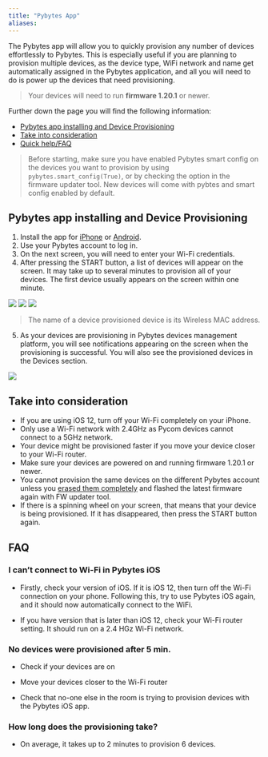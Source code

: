 ```yaml
---
title: "Pybytes App"
aliases:
---
```


The Pybytes app will allow you to quickly provision any number of devices effortlessly to Pybytes. This is especially useful if you are planning to provision multiple devices, as the device type, WiFi network and name get automatically assigned in the Pybytes application, and all you will need to do is power up the devices that need provisioning.

> Your devices will need to run **firmware 1.20.1** or newer.

Further down the page you will find the following information:

*  [Pybytes app installing and Device Provisioning](#pybytes-app-installing-and-device-provisioning)
*  [Take into consideration](#take-into-consideration)
*  [Quick help/FAQ](#faq)

> Before starting, make sure you have enabled Pybytes smart config on the devices you want to provision by using `pybytes.smart_config(True)`, or by checking the option in the firmware updater tool. New devices will come with pybtes and smart config enabled by default.

## Pybytes app installing and Device Provisioning

1. Install the app for [iPhone](https://apps.apple.com/us/app/pybytes/id1465696479) or [Android](https://play.google.com/store/apps/details?id=io.pycom.pybytes_android&hl=en).
2. Use your Pybytes account to log in.
3. On the next screen, you will need to enter your Wi-Fi credentials.
4. After pressing the START button, a list of devices will appear on the screen. It may take up to several minutes to provision all of your devices. The first device usually appears on the screen within one minute.

![](/gitbook/assets/pybytes/iOS/login.jpg) 
![](/gitbook/assets/pybytes/iOS/wifiSettings.jpg)
![](/gitbook/assets/pybytes/iOS/provisionedDevicesIOS.jpg)

> The name of a device provisioned device is its Wireless MAC address.

5. As your devices are provisioning in Pybytes devices management platform, you will see notifications appearing on the screen when the provisioning is successful. You will also see the provisioned devices in the Devices section.

![](/gitbook/assets/pybytes/iOS/provisionedDevicesPybytes.png)

## Take into consideration

* If you are using iOS 12, turn off your Wi-Fi completely on your iPhone.
* Only use a Wi-Fi network with 2.4GHz as Pycom devices cannot connect to a 5GHz network.
* Your device might be provisioned faster if you move your device closer to your Wi-Fi router.
* Make sure your devices are powered on and running firmware 1.20.1 or newer.
* You cannot provision the same devices on the different Pybytes account unless you [erased them completely](../../advance/cli/#erase-all) and flashed the latest firmware again with FW updater tool.
* If there is a spinning wheel on your screen, that means that your device is being provisioned. If it has disappeared, then press the START button again.


## FAQ

### I can’t connect to Wi-Fi in Pybytes iOS

* Firstly, check your version of iOS. If it is iOS 12, then turn off the Wi-Fi connection on your phone. Following this, try to use Pybytes iOS again, and it should now automatically connect to the WiFi.

* If you have version that is later than iOS 12, check your Wi-Fi router setting. It should run on a 2.4 HGz Wi-Fi network.

### No devices were provisioned after 5 min.

* Check if your devices are on

* Move your devices closer to the Wi-Fi router

* Check that no-one else in the room is trying to provision devices with the Pybytes iOS app.

### How long does the provisioning take?

* On average, it takes up to 2 minutes to provision 6 devices.
